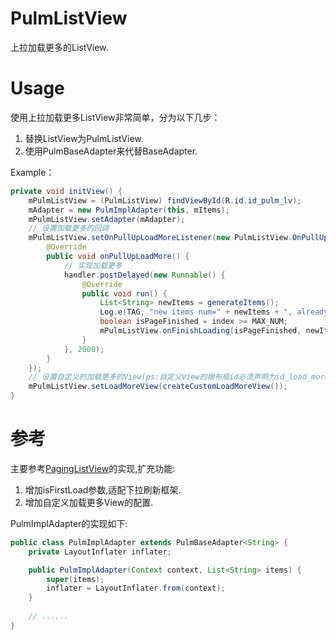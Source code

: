 # PulmListView

上拉加载更多的ListView.

# Usage

使用上拉加载更多ListView非常简单，分为以下几步：

1. 替换ListView为PulmListView.
2. 使用PulmBaseAdapter来代替BaseAdapter.

Example：
```java
private void initView() {
    mPulmListView = (PulmListView) findViewById(R.id.id_pulm_lv);
    mAdapter = new PulmImplAdapter(this, mItems);
    mPulmListView.setAdapter(mAdapter);
    // 设置加载更多的回调
    mPulmListView.setOnPullUpLoadMoreListener(new PulmListView.OnPullUpLoadMoreListener() {
        @Override
        public void onPullUpLoadMore() {
            // 实现加载更多
            handler.postDelayed(new Runnable() {
                @Override
                public void run() {
                    List<String> newItems = generateItems();
                    Log.e(TAG, "new items num=" + newItems + ", already has items=" + mAdapter.getCount());
                    boolean isPageFinished = index >= MAX_NUM;
                    mPulmListView.onFinishLoading(isPageFinished, newItems, false);
                }
            }, 2000);
        }
    });
    // 设置自定义的加载更多的View(ps:自定义View的根布局id必须声明为id_load_more_layout)
    mPulmListView.setLoadMoreView(createCustomLoadMoreView());
}
```

# 参考

主要参考[PagingListView](https://github.com/nicolasjafelle/PagingListView)的实现,扩充功能:

1. 增加isFirstLoad参数,适配下拉刷新框架.
2. 增加自定义加载更多View的配置.

PulmImplAdapter的实现如下:
```java
public class PulmImplAdapter extends PulmBaseAdapter<String> {
    private LayoutInflater inflater;

    public PulmImplAdapter(Context context, List<String> items) {
        super(items);
        inflater = LayoutInflater.from(context);
    }
    
    // ......
}
```